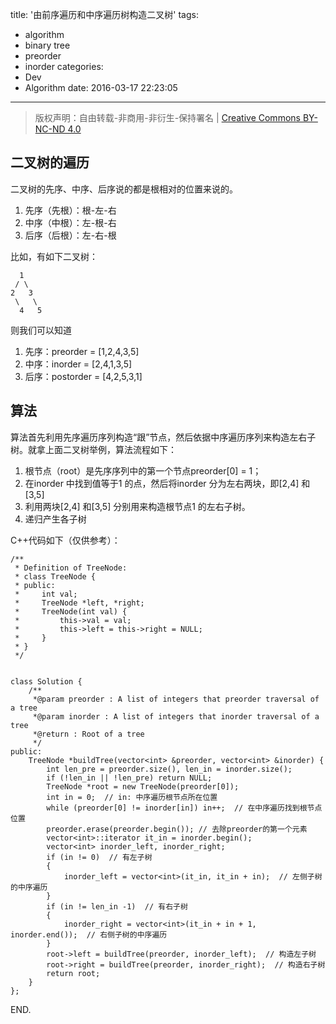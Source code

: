 title: '由前序遍历和中序遍历树构造二叉树'
tags:
  - algorithm
  - binary tree
  - preorder
  - inorder
categories:
  - Dev
  - Algorithm
date: 2016-03-17 22:23:05
---

> 版权声明：自由转载-非商用-非衍生-保持署名 | [Creative Commons BY-NC-ND 4.0][cc]

## 二叉树的遍历 ##

二叉树的先序、中序、后序说的都是根相对的位置来说的。

1. 先序（先根）：根-左-右
2. 中序（中根）：左-根-右
3. 后序（后根）：左-右-根

<!-- more -->

比如，有如下二叉树：

```
  1
 / \
2   3
 \   \
  4   5
```

则我们可以知道

1. 先序：preorder = [1,2,4,3,5]
2. 中序：inorder = [2,4,1,3,5]
3. 后序：postorder = [4,2,5,3,1]

## 算法 ##

算法首先利用先序遍历序列构造“跟”节点，然后依据中序遍历序列来构造左右子树。就拿上面二叉树举例，算法流程如下：

1. 根节点（root）是先序序列中的第一个节点preorder[0] = 1；
2. 在inorder 中找到值等于1 的点，然后将inorder 分为左右两块，即[2,4] 和[3,5]
3. 利用两块[2,4] 和[3,5] 分别用来构造根节点1 的左右子树。
4. 递归产生各子树

C++代码如下（仅供参考）：

```
/**
 * Definition of TreeNode:
 * class TreeNode {
 * public:
 *     int val;
 *     TreeNode *left, *right;
 *     TreeNode(int val) {
 *         this->val = val;
 *         this->left = this->right = NULL;
 *     }
 * }
 */
 

class Solution {
    /**
     *@param preorder : A list of integers that preorder traversal of a tree
     *@param inorder : A list of integers that inorder traversal of a tree
     *@return : Root of a tree
     */
public:
    TreeNode *buildTree(vector<int> &preorder, vector<int> &inorder) {
        int len_pre = preorder.size(), len_in = inorder.size();
        if (!len_in || !len_pre) return NULL;
        TreeNode *root = new TreeNode(preorder[0]);
        int in = 0;  // in: 中序遍历根节点所在位置
        while (preorder[0] != inorder[in]) in++;  // 在中序遍历找到根节点位置
        preorder.erase(preorder.begin()); // 去除preorder的第一个元素
        vector<int>::iterator it_in = inorder.begin();
        vector<int> inorder_left, inorder_right;
        if (in != 0)  // 有左子树
        {
            inorder_left = vector<int>(it_in, it_in + in);  // 左侧子树的中序遍历
        }
        if (in != len_in -1)  // 有右子树
        {
            inorder_right = vector<int>(it_in + in + 1, inorder.end());  // 右侧子树的中序遍历
        }
        root->left = buildTree(preorder, inorder_left);  // 构造左子树
        root->right = buildTree(preorder, inorder_right);  // 构造右子树
        return root;
    }
};
```

END.


[cc]: https://creativecommons.org/licenses/by-nc-nd/4.0/
